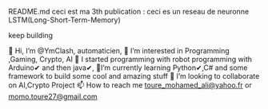 README.md ceci est ma 3th publication :
ceci  es un reseau de neuronne LSTM(Long-Short-Term-Memory)

keep building

👋 Hi, I’m @YmClash, automaticien, 👀 I’m interested in Programming ,Gaming, Crypto, AI 🌱 I started programming with robot programming with Arduino✔ and then java✔, 🎀I’m currently learning Python✔,C# and some framework to build some cool and amazing stuff 💞️ I’m looking to collaborate on AI,Crypto Project 📫 How to reach me toure_mohamed_ali@yahoo.fr or momo.toure27@gmail.com
